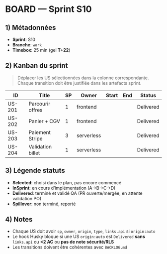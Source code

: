 # BOARD — Sprint S10

## 1) Métadonnées

- **Sprint**: S10
- **Branche**: `work`
- **Timebox**: 25 min (gel **T+22**)

## 2) Kanban du sprint

> Déplacer les US sélectionnées dans la colonne correspondante. Chaque transition doit être justifiée dans les artefacts sprint.

| ID     | Title             | SP  | Owner      | Start | End | Status    |
| ------ | ----------------- | --- | ---------- | ----- | --- | --------- |
| US-201 | Parcourir offres  | 1   | frontend   |       |     | Delivered |
| US-202 | Panier + CGV      | 1   | frontend   |       |     | Delivered |
| US-203 | Paiement Stripe   | 3   | serverless |       |     | Delivered |
| US-204 | Validation billet | 1   | serverless |       |     | Delivered |

## 3) Légende statuts

- **Selected**: choisi dans le plan, pas encore commencé
- **InSprint**: en cours d’implémentation (A→B→C→D)
- **Delivered**: terminé et validé QA (PR ouverte/mergée, en attente validation PO)
- **Spillover**: non terminé, reporté

## 4) Notes

- Chaque US doit avoir `sp`, `owner`, `origin`, `type`, `links.api` si `origin:auto`
- Le hook Husky bloque si une US `origin:auto` est `Delivered` **sans** `links.api` ou **<2 AC** ou **pas de note sécurité/RLS**
- Les transitions doivent être cohérentes avec `BACKLOG.md`
